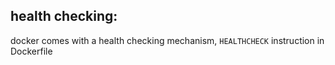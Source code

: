 
## health checking:
docker comes with a health checking mechanism, `HEALTHCHECK` instruction in Dockerfile
